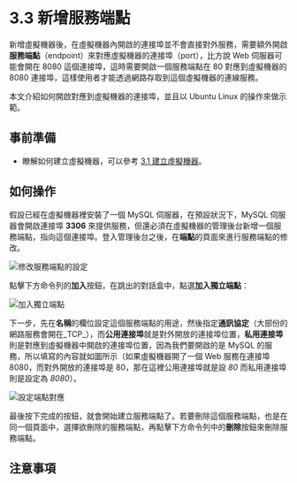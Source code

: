 # 3.3 新增服務端點

新增虛擬機器後，在虛擬機器內開啟的連接埠並不會直接對外服務，需要額外開啟**服務端點**（endpoint）來對應虛擬機器的連接埠（port），比方說 Web 伺服器可能會開在 8080 這個連接埠，這時需要開啟一個服務端點在 80 對應到虛擬機器的 8080 連接埠，這樣使用者才能透過網路存取到這個虛擬機器的連線服務。

本文介紹如何開啟對應到虛擬機器的連接埠，並且以 Ubuntu Linux 的操作來做示範。

## 事前準備

* 瞭解如何建立虛擬機器，可以參考 [3.1 建立虛擬機器](chapter03/01_create_virtual_machine.md)。

## 如何操作

假設已經在虛擬機器裡安裝了一個 MySQL 伺服器，在預設狀況下，MySQL 伺服器會開啟連接埠 **3306** 來提供服務，但還必須在虛擬機器的管理後台新增一個服務端點，指向這個連接埠。登入管理後台之後，在**端點**的頁面來進行服務端點的修改。

![修改服務端點的設定](https://skgitbook.blob.core.windows.net/azurerecipestw/3-3-1-setting-endpoint.png)

點擊下方命令列的**加入**按鈕，在跳出的對話盒中，點選**加入獨立端點**：

![加入獨立端點](https://skgitbook.blob.core.windows.net/azurerecipestw/3-3-2-add-a-new-endpoint.png)

下一步，先在**名稱**的欄位設定這個服務端點的用途，然後指定**通訊協定**（大部份的網路服務會開在_TCP_），而**公用連接埠**就是對外開放的連接埠位置，**私用連接埠**則是對應到虛擬機器中開啟的連接埠位置，因為我們要開啟的是 MySQL 的服務，所以填寫的內容就如圖所示（如果虛擬機器開了一個 Web 服務在連接埠 8080，而對外開放的連接埠是 80，那在這裡公用連接埠就是設 _80_ 而私用連接埠則是設定為 _8080_）。

![設定端點對應](https://skgitbook.blob.core.windows.net/azurerecipestw/3-3-3-setting-port-mapping.png)

最後按下完成的按鈕，就會開始建立服務端點了。若要刪除這個服務端點，也是在同一個頁面中，選擇欲刪除的服務端點，再點擊下方命令列中的**刪除**按鈕來刪除服務端點。

## 注意事項